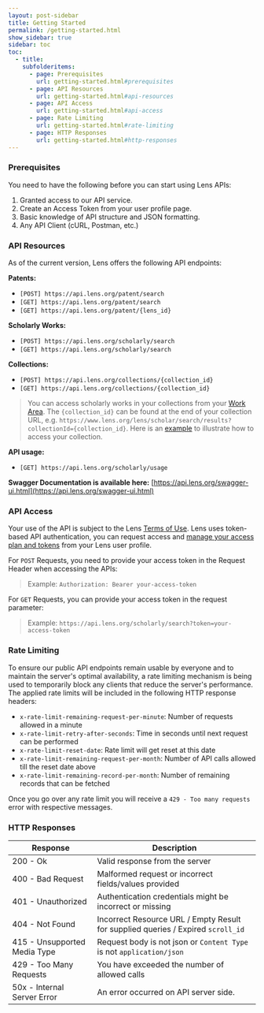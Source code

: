 ```yaml
---
layout: post-sidebar
title: Getting Started
permalink: /getting-started.html
show_sidebar: true
sidebar: toc
toc:
  - title: 
    subfolderitems:
      - page: Prerequisites
        url: getting-started.html#prerequisites
      - page: API Resources
        url: getting-started.html#api-resources
      - page: API Access
        url: getting-started.html#api-access
      - page: Rate Limiting
        url: getting-started.html#rate-limiting
      - page: HTTP Responses
        url: getting-started.html#http-responses
---
```

<!--
{:.table-contents}
- [Prerequisites](#prerequisites)
- [API Resources](#api-resources)
- [API Access](#api-access)
- [Rate Limiting](#rate-limiting)
- [HTTP Responses](#http-responses)
-->

### Prerequisites

You need to have the following before you can start using Lens APIs:

1. Granted access to our API service.
2. Create an Access Token from your user profile page.
3. Basic knowledge of API structure and JSON formatting.
4. Any API Client (cURL, Postman, etc.)

### API Resources

As of the current version, Lens offers the following API endpoints:

**Patents:** 
- `[POST] https://api.lens.org/patent/search`
- `[GET] https://api.lens.org/patent/search`
- `[GET] https://api.lens.org/patent/{lens_id}`

**Scholarly Works:** 
- `[POST] https://api.lens.org/scholarly/search`
- `[GET] https://api.lens.org/scholarly/search`

**Collections:** 
- `[POST] https://api.lens.org/collections/{collection_id}`
- `[GET] https://api.lens.org/collections/{collection_id}`

> You can access scholarly works in your collections from your [Work Area]. The `{collection_id}` can be found at the end of your collection URL, e.g. `https://www.lens.org/lens/scholar/search/results?collectionId={collection_id}`.
> Here is an [example](examples-scholar.html#access-your-collection) to illustrate how to access your collection.

**API usage:** 
- `[GET] https://api.lens.org/scholarly/usage`

**Swagger Documentation is available here:** [https://api.lens.org/swagger-ui.html](https://api.lens.org/swagger-ui.html)

### API Access

Your use of the API is subject to the Lens [Terms of Use]. Lens uses token-based API authentication, you can request access and [manage your access plan and tokens] from your Lens user profile.

For `POST` Requests, you need to provide your access token in the Request Header when accessing the APIs:
>Example: ```Authorization: Bearer your-access-token```

For `GET` Requests, you can provide your access token in the request parameter:
>Example: ```https://api.lens.org/scholarly/search?token=your-access-token```

### Rate Limiting

To ensure our public API endpoints remain usable by everyone and to maintain the server's optimal availability, a rate limiting mechanism is being used to temporarily block any clients that reduce the server's performance. The applied rate limits will be included in the following HTTP response headers:

- `x-rate-limit-remaining-request-per-minute`: Number of requests allowed in a minute
- `x-rate-limit-retry-after-seconds`: Time in seconds until next request can be performed
- `x-rate-limit-reset-date`: Rate limit will get reset at this date
- `x-rate-limit-remaining-request-per-month`: Number of API calls allowed till the reset date above
- `x-rate-limit-remaining-record-per-month`: Number of remaining records that can be fetched

Once you go over any rate limit you will receive a `429 - Too many requests` error with respective messages.

### HTTP Responses

Response |  Description  |  
 ------- | -------|
200 - Ok | Valid response from the server
400 - Bad Request | Malformed request or incorrect fields/values provided
401 - Unauthorized | Authentication credentials might be incorrect or missing
404 - Not Found | Incorrect Resource URL / Empty Result for supplied queries / Expired `scroll_id`
415 - Unsupported Media Type | Request body is not json or `Content Type` is not `application/json`
429 - Too Many Requests | You have exceeded the number of allowed calls
50x	- Internal Server Error	| An error occurred on API server side.

[manage your access plan and tokens]: <http://lens.org/lens/user/subscriptions>
[Terms of Use]: <https://about.lens.org/policies/#termsuse>
[Work Area]: <https://www.lens.org/lens/user/collections>
